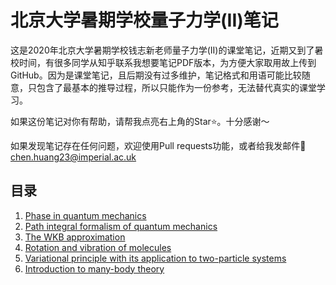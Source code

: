 # 北京大学暑期学校量子力学(II)笔记

这是2020年北京大学暑期学校钱志新老师量子力学(II)的课堂笔记，近期又到了暑校时间，有很多同学从知乎联系我想要笔记PDF版本，为方便大家取用故上传到GitHub。因为是课堂笔记，且后期没有过多维护，笔记格式和用语可能比较随意，只包含了最基本的推导过程，所以只能作为一份参考，无法替代真实的课堂学习。

如果这份笔记对你有帮助，请帮我点亮右上角的Star⭐️。十分感谢～

如果发现笔记存在任何问题，欢迎使用Pull requests功能，或者给我发邮件📧chen.huang23@imperial.ac.uk

## 目录
1. [Phase in quantum mechanics](https://github.com/chenx820/PKU-QMII-notes/blob/main/1_Phase%20in%20QM.pdf)
2. [Path integral formalism of quantum mechanics](https://github.com/chenx820/PKU-QMII-notes/blob/main/2_Path%20Integral%20Formalism%20of%20QM.pdf)
3. [The WKB approximation](https://github.com/chenx820/PKU-QMII-notes/blob/main/3_The%20WKB%20Approximation.pdf)
4. [Rotation and vibration of molecules](https://github.com/chenx820/PKU-QMII-notes/blob/main/4_Rotation%20And%20Vibration%20of%20Molecules.pdf)
5. [Variational principle with its application to two-particle systems](https://github.com/chenx820/PKU-QMII-notes/blob/main/5_Variational%20Principle%20with%20Its%20Application%20to%20Two-particle%20Systems.pdf)
6. [Introduction to many-body theory](https://github.com/chenx820/PKU-QMII-notes/blob/main/6_Introduction%20to%20Many-body%20Theory.pdf)
